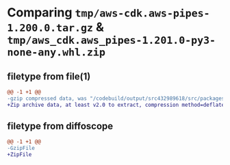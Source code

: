 # Comparing `tmp/aws-cdk.aws-pipes-1.200.0.tar.gz` & `tmp/aws_cdk.aws_pipes-1.201.0-py3-none-any.whl.zip`

## filetype from file(1)

```diff
@@ -1 +1 @@
-gzip compressed data, was "/codebuild/output/src432989618/src/packages/@aws-cdk/aws-pipes/dist/python/aws-cdk.aws-pipes-1.200.0.tar", last modified: Wed Apr 26 19:54:31 2023, max compression
+Zip archive data, at least v2.0 to extract, compression method=deflate
```

## filetype from diffoscope

```diff
@@ -1 +1 @@
-GzipFile
+ZipFile
```

